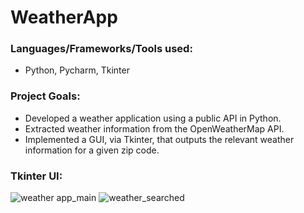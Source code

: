 # WeatherApp

### Languages/Frameworks/Tools used:

- Python, Pycharm, Tkinter

### Project Goals:

- Developed a weather application using a public API in Python.
- Extracted weather information from the OpenWeatherMap API.
- Implemented a GUI, via Tkinter, that outputs the relevant weather information for a given zip code.

### Tkinter UI:

![weather app_main](https://user-images.githubusercontent.com/51865580/146094181-a816727b-c6a7-4467-a725-7ca97a66b58e.png)
![weather_searched](https://user-images.githubusercontent.com/51865580/146094197-3afdef74-0914-4ade-a8b0-b8b2c939b147.png)
